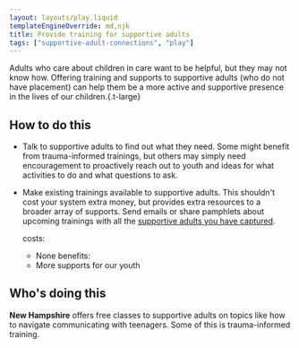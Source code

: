 ```yaml
---
layout: layouts/play.liquid
templateEngineOverride: md,njk
title: Provide training for supportive adults
tags: ["supportive-adult-connections", "play"]
---
```


Adults who care about children in care want to be helpful, but they may not know how. Offering training and supports to supportive adults (who do not have placement) can help them be a more active and supportive presence in the lives of our children.{.t-large}

## How to do this

* Talk to supportive adults to find out what they need. Some might benefit from trauma-informed trainings, but others may simply need encouragement to proactively reach out to youth and ideas for what activities to do and what questions to ask.

* Make existing trainings available to supportive adults. This shouldn't cost your system extra money, but provides extra resources to a broader array of supports. Send emails or share pamphlets about upcoming trainings with all the [supportive adults you have captured](/recommendations/ask-about-supportive-adults).

  costs:
    - None
  benefits:
    - More supports for our youth

## Who's doing this

**New Hampshire** offers free classes to supportive adults on topics like how to navigate communicating with teenagers. Some of this is trauma-informed training.